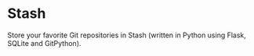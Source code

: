 # Stash
Store your favorite Git repositories in Stash (written in Python using Flask, SQLite and GitPython).
